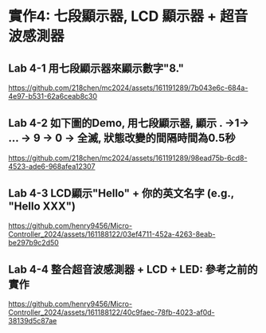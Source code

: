
#  實作4: 七段顯示器, LCD 顯示器 + 超音波感測器

## Lab 4-1 用七段顯示器來顯示數字"8."

https://github.com/218chen/mc2024/assets/161191289/7b043e6c-684a-4e97-b531-62a6ceab8c30

## Lab 4-2 如下圖的Demo, 用七段顯示器, 顯示 . →1→ ... → 9 → 0 → 全滅, 狀態改變的間隔時間為0.5秒

https://github.com/218chen/mc2024/assets/161191289/98ead75b-6cd8-4523-ade6-968afea12307

## Lab 4-3 LCD顯示"Hello" + 你的英文名字 (e.g., "Hello XXX")

https://github.com/henry9456/Micro-Controller_2024/assets/161188122/03ef4711-452a-4263-8eab-be297b9c2d50

## Lab 4-4 整合超音波感測器 + LCD + LED: 參考之前的實作

https://github.com/henry9456/Micro-Controller_2024/assets/161188122/40c9faec-78fb-4023-af0d-38139d5c87ae


